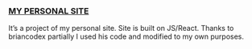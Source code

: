 ### <a href="https://ins-code.pl" target='_blank'>MY PERSONAL SITE</a> 
It’s a project of my personal site. Site is built on JS/React. Thanks to briancodex partially I used his code and modified to my own purposes. 
